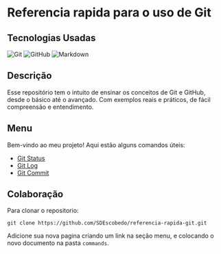 # Referencia rapida para o uso de Git

## Tecnologias Usadas

![Git](https://img.shields.io/badge/git-%23F05033.svg?style=for-the-badge&logo=git&logoColor=white)
![GitHub](https://img.shields.io/badge/github-%23E5E5E5.svg?style=for-the-badge&logo=github&logoColor=black)
![Markdown](https://img.shields.io/badge/markdown-%238D6748.svg?style=for-the-badge&logo=markdown&logoColor=white)


## Descrição

Esse repositório tem o intuito de ensinar os conceitos de Git e GitHub, desde o básico até o avançado. Com exemplos reais e práticos, de fácil compreensão e entendimento.

## Menu

Bem-vindo ao meu projeto! Aqui estão alguns comandos úteis:

- [Git Status](commands/gitstatus.md)
- [Git Log](commands/gitlog.md)
- [Git Commit](commands/gitcommit.md)

## Colaboração

Para clonar o repositorio:

```
git clone https://github.com/SDEscobedo/referencia-rapida-git.git
```
Adicione sua nova pagina criando um link na seção menu, e colocando o novo documento na pasta `commands`.
